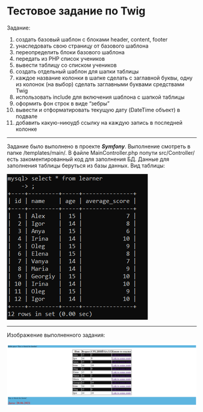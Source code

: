 # Тестовое задание по Twig

Задание:
1. создать базовый шаблон с блоками header, content, footer
2. унаследовать свою страницу от базового шаблона
3. переопределить блоки базового шаблона
4. передать из PHP список учеников
5. вывести таблицу со списком учеников
6. создать отдельный шаблон для шапки таблицы
7. каждое название колонки в шапке сделать с заглавной буквы, одну из колонок (на выбор) сделать заглавными буквами средствами Twig
9. использовать include для включения шаблона с шапкой таблицы
10. оформить фон строк в виде “зебры”
11. вывести и отформатировать текущую дату (DateTime объект) в подвале
12. добавить какую-ниюудб ссылку на каждую запись в последней колонке

***

Задание было выполнено в проекте **_Symfony_**. Выполнение смотреть в папке /templates/main/. В файле MainController.php попути src/Controller/ есть
закоментированный код для заполнения БД.
Данные для заполнения таблицы беруться из базы данных. Вид таблицы:

![alt text](db.png "таблица базы данных")

***

Изображение выполненного задания:

![alt text](res.png "результат выполнения")

